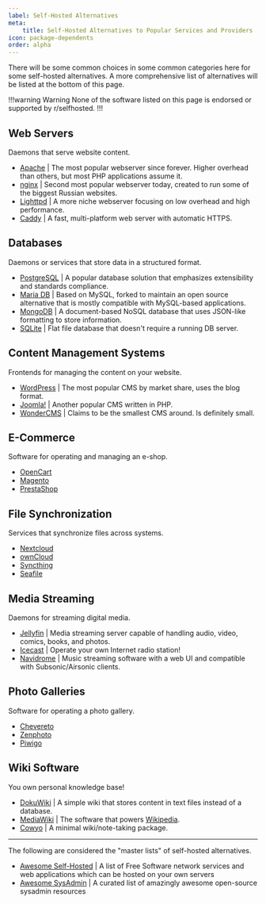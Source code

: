 ```yaml
---
label: Self-Hosted Alternatives
meta:
    title: Self-Hosted Alternatives to Popular Services and Providers
icon: package-dependents
order: alpha
---
```


There will be some common choices in some common categories here for some self-hosted alternatives. A more comprehensive list of alternatives will be listed at the bottom of this page.

!!!warning Warning
None of the software listed on this page is endorsed or supported by r/selfhosted.
!!!

## Web Servers

Daemons that serve website content.

- [Apache](https://httpd.apache.org/) | The most popular webserver since forever. Higher overhead than others, but most PHP applications assume it.
- [nginx](https://www.nginx.com/) | Second most popular webserver today, created to run some of the biggest Russian websites.
- [Lighttpd](https://www.lighttpd.net/) | A more niche webserver focusing on low overhead and high performance.
- [Caddy](https://caddyserver.com/) | A fast, multi-platform web server with automatic HTTPS.

## Databases

Daemons or services that store data in a structured format.

- [PostgreSQL](https://www.postgresql.org/) | A popular database solution that emphasizes extensibility and standards compliance.
- [Maria DB](https://mariadb.org/) | Based on MySQL, forked to maintain an open source alternative that is mostly compatible with MySQL-based applications.
- [MongoDB](https://www.mongodb.com/) | A document-based NoSQL database that uses JSON-like formatting to store information.
- [SQLite](https://www.sqlite.org/index.html) | Flat file database that doesn't require a running DB server.

## Content Management Systems

Frontends for managing the content on your website.

- [WordPress](https://wordpress.org/) | The most popular CMS by market share, uses the blog format.
- [Joomla!](https://www.joomla.org/) | Another popular CMS written in PHP.
- [WonderCMS](https://www.wondercms.com/) | Claims to be the smallest CMS around. Is definitely small.

## E-Commerce

Software for operating and managing an e-shop.

- [OpenCart](https://www.opencart.com/)
- [Magento](https://magento.com/)
- [PrestaShop](https://www.prestashop.com/en)

## File Synchronization

Services that synchronize files across systems.

- [Nextcloud](https://nextcloud.com/)
- [ownCloud](https://owncloud.com/)
- [Syncthing](https://syncthing.net/)
- [Seafile](https://www.seafile.com/en/home/)

## Media Streaming

Daemons for streaming digital media.

- [Jellyfin](https://jellyfin.org/) | Media streaming server capable of handling audio, video, comics, books, and photos.
- [Icecast](https://www.icecast.org/) | Operate your own Internet radio station!
- [Navidrome](https://www.navidrome.org/) | Music streaming software with a web UI and compatible with Subsonic/Airsonic clients.

## Photo Galleries

Software for operating a photo gallery.

- [Chevereto](https://chevereto.com/free)
- [Zenphoto](http://www.zenphoto.org/)
- [Piwigo](http://piwigo.org/)

## Wiki Software

You own personal knowledge base!

- [DokuWiki](https://www.dokuwiki.org/DokuWiki) | A simple wiki that stores content in text files instead of a database.
- [MediaWiki](https://www.mediawiki.org/wiki/MediaWiki) | The software that powers [Wikipedia](https://wikipedia.org).
- [Cowyo](https://github.com/schollz/cowyo) | A minimal wiki/note-taking package.

-----

The following are considered the "master lists" of self-hosted alternatives.

- [Awesome Self-Hosted](https://github.com/awesome-selfhosted/awesome-selfhosted) | A list of Free Software network services and web applications which can be hosted on your own servers
- [Awesome SysAdmin](https://github.com/n1trux/awesome-sysadmin) | A curated list of amazingly awesome open-source sysadmin resources

